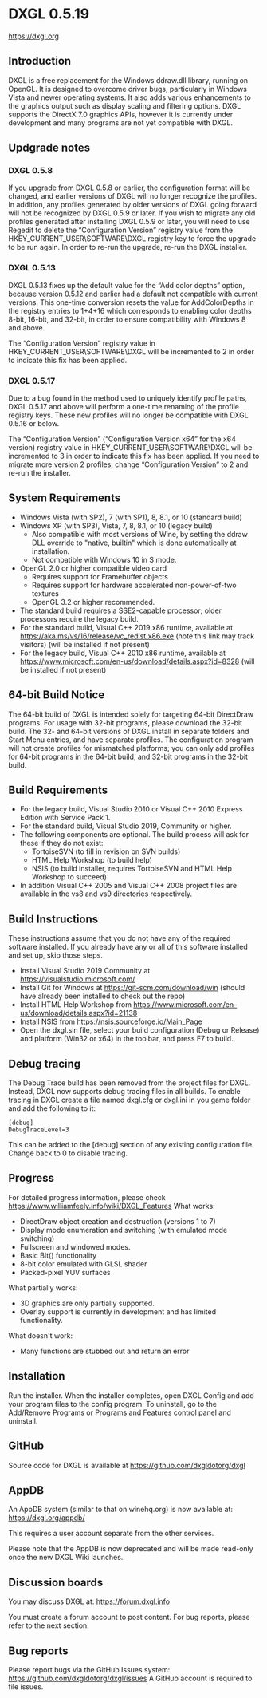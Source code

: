 <!--Please enable Word Wrap in Notepad to view this document.-->
# DXGL 0.5.19
https://dxgl.org

## Introduction
DXGL is a free replacement for the Windows ddraw.dll library, running on OpenGL. It is designed to overcome driver bugs, particularly in Windows Vista and newer operating systems. It also adds various enhancements to the graphics output such as display scaling and filtering options. DXGL supports the DirectX 7.0 graphics APIs, however it is currently under development and many programs are not yet compatible with DXGL.

## Updgrade notes
### DXGL 0.5.8
If you upgrade from DXGL 0.5.8 or earlier, the configuration format will be changed, and earlier versions of DXGL will no longer recognize the profiles. In addition, any profiles generated by older versions of DXGL going forward will not be recognized by DXGL 0.5.9 or later. If you wish to migrate any old profiles generated after installing DXGL 0.5.9 or later, you will need to use Regedit to delete the “Configuration Version” registry value from the HKEY_CURRENT_USER\SOFTWARE\DXGL registry key to force the upgrade to be run again.  In order to re-run the upgrade, re-run the DXGL installer.

### DXGL 0.5.13
DXGL 0.5.13 fixes up the default value for the “Add color depths” option, because version 0.5.12 and earlier had a default not compatible with current versions.  This one-time conversion resets the value for AddColorDepths in the registry entries to 1+4+16 which corresponds to enabling color depths 8-bit, 16-bit, and 32-bit, in order to ensure compatibility with Windows 8 and above.

The “Configuration Version” registry value in HKEY_CURRENT_USER\SOFTWARE\DXGL will be incremented to 2 in order to indicate this fix has been applied.

### DXGL 0.5.17
Due to a bug found in the method used to uniquely identify profile paths, DXGL 0.5.17 and above will perform a one-time renaming of the profile registry keys.  These new profiles will no longer be compatible with DXGL 0.5.16 or below.

The “Configuration Version” (“Configuration Version x64” for the x64 version) registry value in HKEY_CURRENT_USER\SOFTWARE\DXGL will be incremented to 3 in order to indicate this fix has been applied.  If you need to migrate more version 2 profiles, change “Configuration Version” to 2 and re-run the installer.

## System Requirements

* Windows Vista (with SP2), 7 (with SP1), 8, 8.1, or 10 (standard build)
* Windows XP (with SP3), Vista, 7, 8, 8.1, or 10 (legacy build)
  * Also compatible with most versions of Wine, by setting the ddraw DLL override to "native, builtin" which is done automatically at installation.
  * Not compatible with Windows 10 in S mode.
* OpenGL 2.0 or higher compatible video card
  * Requires support for Framebuffer objects
  * Requires support for hardware accelerated non-power-of-two textures
  * OpenGL 3.2 or higher recommended.
* The standard build requires a SSE2-capable processor; older processors require the legacy build.
* For the standard build, Visual C++ 2019 x86 runtime, available at https://aka.ms/vs/16/release/vc_redist.x86.exe (note this link may track visitors) (will be installed if not present)
* For the legacy build, Visual C++ 2010 x86 runtime, available at https://www.microsoft.com/en-us/download/details.aspx?id=8328 (will be installed if not present)

## 64-bit Build Notice
The 64-bit build of DXGL is intended solely for targeting 64-bit DirectDraw programs.  For usage with 32-bit programs, please download the 32-bit build.  The 32- and 64-bit versions of DXGL install in separate folders and Start Menu entries, and have separate profiles.  The configuration program will not create profiles for mismatched platforms; you can only add profiles for 64-bit programs in the 64-bit build, and 32-bit programs in the 32-bit build.

## Build Requirements
* For the legacy build, Visual Studio 2010 or Visual C++ 2010 Express Edition with Service Pack 1.
* For the standard build, Visual Studio 2019, Community or higher.
* The following components are optional.  The build process will ask for these if they do not exist:
  * TortoiseSVN (to fill in revision on SVN builds)
  * HTML Help Workshop (to build help)
  * NSIS (to build installer, requires TortoiseSVN and HTML Help Workshop to succeed)
* In addition Visual C++ 2005 and Visual C++ 2008 project files are available in the vs8 and vs9 directories respectively.

## Build Instructions
These instructions assume that you do not have any of the required software installed. If you already have any or all of this software installed and set up, skip those steps.

* Install Visual Studio 2019 Community at https://visualstudio.microsoft.com/
* Install Git for Windows at https://git-scm.com/download/win (should have already been installed to check out the repo)
* Install HTML Help Workshop from https://www.microsoft.com/en-us/download/details.aspx?id=21138
* Install NSIS from https://nsis.sourceforge.io/Main_Page
* Open the dxgl.sln file, select your build configuration (Debug or Release) and platform (Win32 or x64) in the toolbar, and press F7 to build.

## Debug tracing
The Debug Trace build has been removed from the project files for DXGL.  Instead, DXGL now supports debug tracing files in all builds.  To enable tracing in DXGL create a file named dxgl.cfg or dxgl.ini in you game folder and add the following to it:
```
[debug]
DebugTraceLevel=3
```
This can be added to the [debug] section of any existing configuration file.  Change back to 0 to disable tracing.

## Progress
For detailed progress information, please check https://www.williamfeely.info/wiki/DXGL_Features
What works:

* DirectDraw object creation and destruction (versions 1 to 7)
* Display mode enumeration and switching (with emulated mode switching)
* Fullscreen and windowed modes.
* Basic Blt() functionality
* 8-bit color emulated with GLSL shader
* Packed-pixel YUV surfaces

What partially works:

* 3D graphics are only partially supported.
* Overlay support is currently in development and has limited functionality.

What doesn't work:

* Many functions are stubbed out and return an error

## Installation

Run the installer.  When the installer completes, open DXGL Config and add your program files to the config program.
To uninstall, go to the Add/Remove Programs or Programs and Features control panel and uninstall.

## GitHub

Source code for DXGL is available at https://github.com/dxgldotorg/dxgl

## AppDB

An AppDB system (similar to that on winehq.org) is now available at:
https://dxgl.org/appdb/

This requires a user account separate from the other services.

Please note that the AppDB is now deprecated and will be made read-only once the new DXGL Wiki launches.

## Discussion boards

You may discuss DXGL at:
https://forum.dxgl.info

You must create a forum account to post content.  For bug reports, please refer to the next section.

## Bug reports

Please report bugs via the GitHub Issues system:
https://github.com/dxgldotorg/dxgl/issues
A GitHub account is required to file issues.
